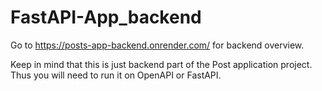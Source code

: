 # FastAPI-App_backend
Go to https://posts-app-backend.onrender.com/ for backend overview.

Keep in mind that this is just backend part of the Post application project.
Thus you will need to run it on OpenAPI or FastAPI.
